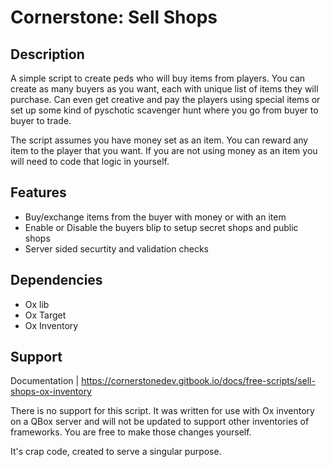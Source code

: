 # Cornerstone: Sell Shops

## Description

A simple script to create peds who will buy items from players. You can create as many buyers as you want, each with unique list of items they will purchase. Can even get creative and pay the players using special items or set up some kind of pyschotic scavenger hunt where you go from buyer to buyer to trade. 

The script assumes you have money set as an item. You can reward any item to the player that you want. If you are not using money as an item you will need to code that logic in yourself.

## Features
- Buy/exchange items from the buyer with money or with an item
- Enable or Disable the buyers blip to setup secret shops and public shops
- Server sided securtity and validation checks

## Dependencies
- Ox lib
- Ox Target
- Ox Inventory

## Support

Documentation | https://cornerstonedev.gitbook.io/docs/free-scripts/sell-shops-ox-inventory

There is no support for this script. It was written for use with Ox inventory on a QBox server and will not be updated to support other inventories of frameworks. You are free to make those changes yourself. 

It's crap code, created to serve a singular purpose.
